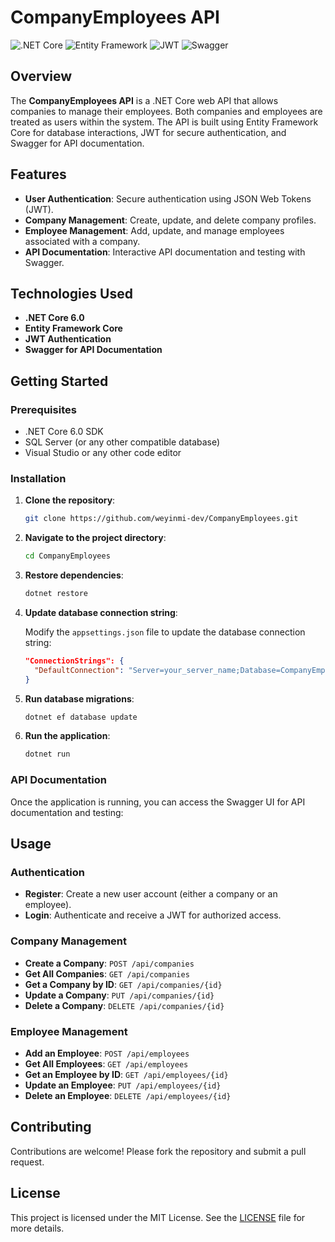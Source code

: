 # CompanyEmployees API

![.NET Core](https://img.shields.io/badge/.NET_Core-6.0-blue)
![Entity Framework](https://img.shields.io/badge/Entity_Framework-Core-green)
![JWT](https://img.shields.io/badge/JWT-Authentication-orange)
![Swagger](https://img.shields.io/badge/Swagger-API_Documentation-brightgreen)

## Overview

The **CompanyEmployees API** is a .NET Core web API that allows companies to manage their employees. Both companies and employees are treated as users within the system. The API is built using Entity Framework Core for database interactions, JWT for secure authentication, and Swagger for API documentation.

## Features

- **User Authentication**: Secure authentication using JSON Web Tokens (JWT).
- **Company Management**: Create, update, and delete company profiles.
- **Employee Management**: Add, update, and manage employees associated with a company.
- **API Documentation**: Interactive API documentation and testing with Swagger.

## Technologies Used

- **.NET Core 6.0**
- **Entity Framework Core**
- **JWT Authentication**
- **Swagger for API Documentation**

## Getting Started

### Prerequisites

- .NET Core 6.0 SDK
- SQL Server (or any other compatible database)
- Visual Studio or any other code editor

### Installation

1. **Clone the repository**:

    ```sh
    git clone https://github.com/weyinmi-dev/CompanyEmployees.git
    ```

2. **Navigate to the project directory**:

    ```sh
    cd CompanyEmployees
    ```

3. **Restore dependencies**:

    ```sh
    dotnet restore
    ```

4. **Update database connection string**:

    Modify the `appsettings.json` file to update the database connection string:

    ```json
    "ConnectionStrings": {
      "DefaultConnection": "Server=your_server_name;Database=CompanyEmployeesDB;Trusted_Connection=True;"
    }
    ```

5. **Run database migrations**:

    ```sh
    dotnet ef database update
    ```

6. **Run the application**:

    ```sh
    dotnet run
    ```

### API Documentation

Once the application is running, you can access the Swagger UI for API documentation and testing:


## Usage

### Authentication

- **Register**: Create a new user account (either a company or an employee).
- **Login**: Authenticate and receive a JWT for authorized access.

### Company Management

- **Create a Company**: `POST /api/companies`
- **Get All Companies**: `GET /api/companies`
- **Get a Company by ID**: `GET /api/companies/{id}`
- **Update a Company**: `PUT /api/companies/{id}`
- **Delete a Company**: `DELETE /api/companies/{id}`

### Employee Management

- **Add an Employee**: `POST /api/employees`
- **Get All Employees**: `GET /api/employees`
- **Get an Employee by ID**: `GET /api/employees/{id}`
- **Update an Employee**: `PUT /api/employees/{id}`
- **Delete an Employee**: `DELETE /api/employees/{id}`

## Contributing

Contributions are welcome! Please fork the repository and submit a pull request.

## License

This project is licensed under the MIT License. See the [LICENSE](LICENSE) file for more details.
